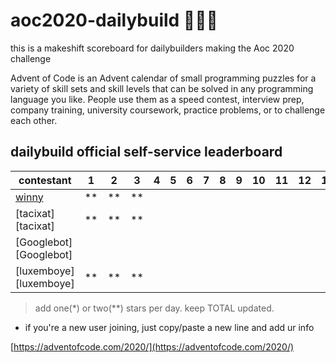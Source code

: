 # aoc2020-dailybuild 🎅💾🌟

<!-- coders unite!!! -->

this is a makeshift scoreboard for dailybuilders making the Aoc 2020 challenge

Advent of Code is an Advent calendar of small programming puzzles for a variety of skill sets and skill levels that can be solved in any programming language you like. People use them as a speed contest, interview prep, company training, university coursework, practice problems, or to challenge each other.

## dailybuild official self-service leaderboard

| contestant             | 1  | 2  | 3  | 4  | 5  | 6  | 7  | 8  | 9  | 10 | 11 | 12 | 13 | 14 | 15 | 16 | 17 | 18 | 19 | 20 | 21 | 22 | 23 | 24 | TOTAL |
| ---------------------- | -- | -- | -- | -- | -- | -- | -- | -- | -- | -- | -- | -- | -- | -- | -- | ---| -- | -- | -- | -- | -- | -- | -- | -- | ----- |
| [winny][winny]         | ** | ** | ** |    |    |    |    |    |    |    |    |    |    |    |    |    |    |    |    |    |    |    |    |    |   6   |
| [tacixat][tacixat]     | ** | ** | ** |    |    |    |    |    |    |    |    |    |    |    |    |    |    |    |    |    |    |    |    |    |   6   |
| [Googlebot][Googlebot] |    |    |    |    |    |    |    |    |    |    |    |    |    |    |    |    |    |    |    |    |    |    |    |    |       |
| [luxemboye][luxemboye] | ** | ** | ** |    |    |    |    |    |    |    |    |    |    |    |    |    |    |    |    |    |    |    |    |    |   6   |

> add one(*) or two(**) stars per day. keep TOTAL updated.

* if you're a new user joining, just copy/paste a new line and add ur info

[https://adventofcode.com/2020/](https://adventofcode.com/2020/)

[winny]: https://github.com/winny-/aoc/tree/master/2020
